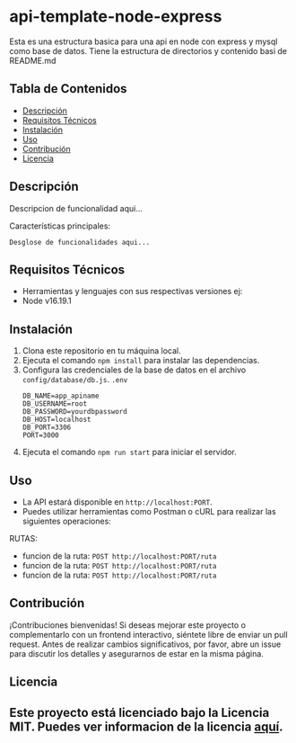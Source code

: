 # api-template-node-express
Esta es una estructura basica para una api en node con express y mysql como base de datos. Tiene la estructura de directorios y contenido basi de README.md

## Tabla de Contenidos
- [Descripción](#descripción)
- [Requisitos Técnicos](#requisitos-técnicos)
- [Instalación](#instalación)
- [Uso](#uso)
- [Contribución](#contribución)
- [Licencia](#licencia)

## Descripción
Descripcion de funcionalidad aqui...

Características principales:

    Desglose de funcionalidades aqui...

## Requisitos Técnicos
- Herramientas y lenguajes con sus respectivas versiones ej:
- Node v16.19.1

## Instalación
1. Clona este repositorio en tu máquina local.
2. Ejecuta el comando `npm install` para instalar las dependencias.
3. Configura las credenciales de la base de datos en el archivo `config/database/db.js`.
    `.env`
    ```
    DB_NAME=app_apiname
    DB_USERNAME=root
    DB_PASSWORD=yourdbpassword
    DB_HOST=localhost
    DB_PORT=3306
    PORT=3000
    ```
4. Ejecuta el comando `npm run start` para iniciar el servidor.

## Uso
- La API estará disponible en `http://localhost:PORT`.
- Puedes utilizar herramientas como Postman o cURL para realizar las siguientes operaciones:

RUTAS:
- funcion de la ruta: `POST http://localhost:PORT/ruta`
- funcion de la ruta: `POST http://localhost:PORT/ruta`
- funcion de la ruta: `POST http://localhost:PORT/ruta`

## Contribución

¡Contribuciones bienvenidas! Si deseas mejorar este proyecto o complementarlo con un frontend interactivo, siéntete libre de enviar un pull request. Antes de realizar cambios significativos, por favor, abre un issue para discutir los detalles y asegurarnos de estar en la misma página.

## Licencia
Este proyecto está licenciado bajo la Licencia MIT. Puedes ver informacion de la licencia [aquí](https://es.wikipedia.org/wiki/Licencia_MIT).
---
